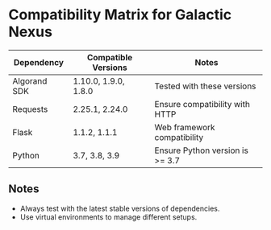 # Compatibility Matrix for Galactic Nexus

| Dependency       | Compatible Versions     | Notes                          |
|------------------|-------------------------|--------------------------------|
| Algorand SDK     | 1.10.0, 1.9.0, 1.8.0    | Tested with these versions     |
| Requests         | 2.25.1, 2.24.0          | Ensure compatibility with HTTP |
| Flask            | 1.1.2, 1.1.1            | Web framework compatibility    |
| Python           | 3.7, 3.8, 3.9           | Ensure Python version is >= 3.7|

## Notes
- Always test with the latest stable versions of dependencies.
- Use virtual environments to manage different setups.
